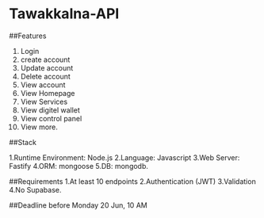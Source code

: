 # Tawakkalna-API



##Features
1. Login
2. create account
3. Update account
4. Delete account
5. View account
6. View Homepage
7. View Services
8. View digitel wallet
9. View control panel
10. View more.



##Stack

1.Runtime Environment: Node.js
2.Language: Javascript
3.Web Server: Fastify
4.ORM: mongoose
5.DB: mongodb.



##Requirements
1.At least 10 endpoints
2.Authentication (JWT)
3.Validation
4.No Supabase.


##Deadline
before Monday 20 Jun, 10 AM
